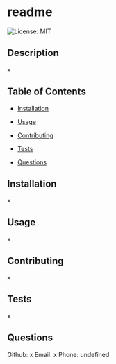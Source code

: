 # readme
  ![License: MIT](https://img.shields.io/badge/License-MIT-yellow.svg)

## Description 
x

## Table of Contents
  * [Installation](#installation)

  * [Usage](#usage)

  * [Contributing](#contributing)

  * [Tests](#tests)

  * [Questions](#questions)

## Installation
x

## Usage 
x

## Contributing 
x

## Tests 
x


## Questions 
Github: x
Email: x
Phone: undefined

